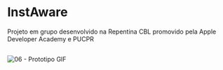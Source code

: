 # InstAware
Projeto em grupo desenvolvido na Repentina CBL promovido pela Apple Developer Academy e PUCPR

##

![06 - Prototipo GIF](https://github.com/user-attachments/assets/7bd67164-4a22-44f7-aa2b-b7662a18bdef)
